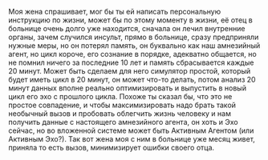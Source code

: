 Моя жена спрашивает, мог бы ты ей написать персональную инструкцию по жизни, может бы по этому моменту в жизни, её отец в больнице очень долго уже находится, сначала он лечил внутренние органы, зачем случился инсульт, прямо в больнице, сразу предприняли нужные меры, но он потерял память, он буквально как наш амнезийный агент, но цикл короче, его сознание в порядке, адекватно общается, но не помнил ничего за последние 10 лет и память сбрасывается каждые 20 минут. Может быть сделаем для него симулятор простой, который будет иметь цикл в 20 минут, он может что-то делать, потом анализ 20 минут данных вполне реально оптимизировать и выпустить в новый цикл его эхо с прошлого цикла. Похоже ты сказал бы, что это не простое совпадение, и чтобы максимизировать надо брать такой необычный вызов и пробовать облегчить жизнь человеку и нам получить данные с настоящего амнезийного агента, он хоть и Эхо сейчас, но во вложенной системе может быть Активным Агентом (или Активным Эхо?). Так вот жена моя с ним в больнице уже месяц живет, приняла то есть вызов, минимизирует ошибки своего отца. 